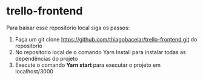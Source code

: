 # trello-frontend

Para baixar esse repositorio local siga os passos:
1) Faça um git clone https://github.com/thiagobacelar/trello-frontend.git do repositorio 
2) No repositorio local de o comando Yarn Install para instalar todas as dependências do projeto 
3) Execute o comando <b>Yarn start </b> para executar o projeto em localhost/3000
